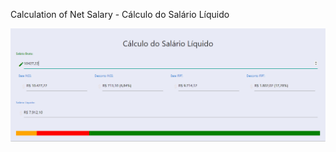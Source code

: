 Calculation of Net Salary - Cálculo do Salário Líquido

![alt text](https://github.com/alm9/net-salary-react/blob/master/figures/example.png)

